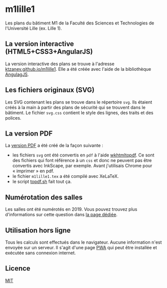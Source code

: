# m1lille1

Les plans du bâtiment M1 de la Faculté des Sciences et Technologies de l'Université Lille (ex. Lille 1).

## La version interactive (HTML5+CSS3+AngularJS)

La version interactive des plans se trouve à l'adresse [ktzanev.github.io/m1lille1](https://ktzanev.github.io/m1lille1/). Elle a été créée avec l'aide de la bibliothèque [AngulagJS](http://angularjs.org).

## Les fichiers originaux (SVG)

Les SVG contenant les plans se trouve dans le répertoire `svg`.
Ils étaient créés à la main à partir des plans de sécurité qui se trouvent dans le bâtiment.
Le fichier `svg.css` contient le style des lignes, des traits et des polices.

## La version PDF

La [version PDF](https://ktzanev.github.io/m1lille1/m1lille1.pdf) a été créé de la façon suivante :

* les fichiers `svg` ont été convertis en `pdf` à l'aide [wkhtmltopdf](https://wkhtmltopdf.org/). Ce sont des fichiers qui font référence à un `css` et donc ne peuvent pas être convertis avec InkScape, par exemple. Avant j'utilisais Chrome pour « imprimer » en pdf.
* le fichier `m1lille1.tex` a été compilé avec XeLaTeX.
* le script [topdf.sh](pdf/topdf.sh) fait tout ça.

## Numérotation des salles

Les salles ont été numérotés en 2019. Vous pouvez trouvez plus d'informations sur cette question dans [la page dédiée](numeros-des-salles.md).

## Utilisation hors ligne

Tous les calculs sont effectués dans le navigateur. Aucune information n'est envoyée sur un serveur. Il s'agit d'une page [PWA](https://fr.wikipedia.org/wiki/Progressive_web_app) qui peut être installée et exécutée sans connexion internet.

## Licence

[MIT](LICENCE)
